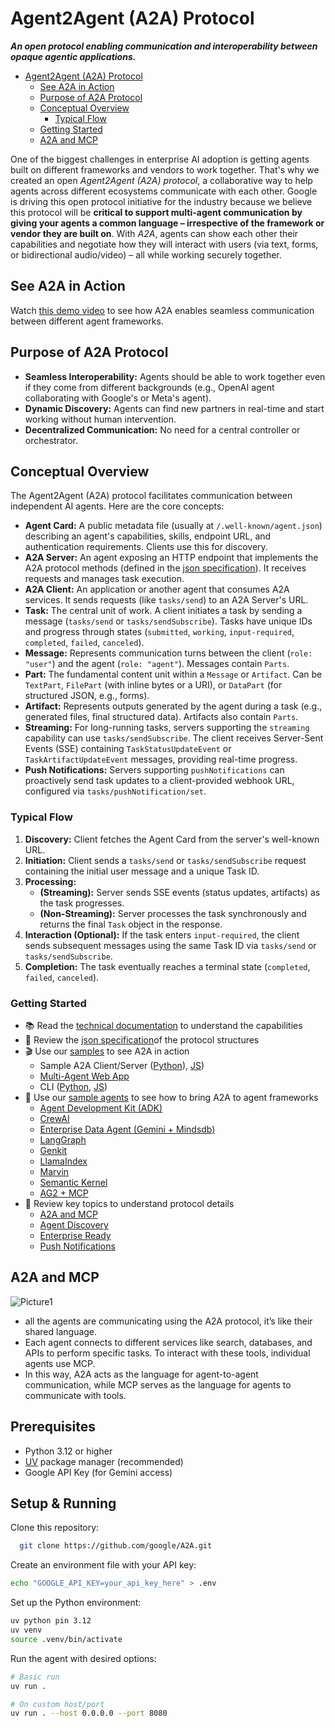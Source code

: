 # Agent2Agent (A2A) Protocol


**_An open protocol enabling communication and interoperability between opaque agentic applications._**

<!-- TOC -->

- [Agent2Agent (A2A) Protocol](#agent2agent-a2a-protocol)
  - [See A2A in Action](#see-a2a-in-action)
  - [Purpose of A2A Protocol](#purpose-of-A2A-Protocol)
  - [Conceptual Overview](#conceptual-overview)
    - [Typical Flow](#typical-flow)
  - [Getting Started](#getting-started)
  - [A2A and MCP](#A2A-and-MCP)
  

<!-- /TOC -->

    
One of the biggest challenges in enterprise AI adoption is getting agents built on different frameworks and vendors to work together. That's why we created an open _Agent2Agent (A2A) protocol_, a collaborative way to help agents across different ecosystems communicate with each other. Google is driving this open protocol initiative for the industry because we believe this protocol will be **critical to support multi-agent communication by giving your agents a common language – irrespective of the framework or vendor they are built on**.
With _A2A_, agents can show each other their capabilities and negotiate how they will interact with users (via text, forms, or bidirectional audio/video) – all while working securely together.

## See A2A in Action

Watch [this demo video](https://storage.googleapis.com/gweb-developer-goog-blog-assets/original_videos/A2A_demo_v4.mp4) to see how A2A enables seamless communication between different agent frameworks.

## Purpose of A2A Protocol
- **Seamless Interoperability:** Agents should be able to work together even if they come from different backgrounds (e.g., OpenAI agent collaborating with Google's or Meta's agent).
- **Dynamic Discovery:** Agents can find new partners in real-time and start working without human intervention.
- **Decentralized Communication:** No need for a central controller or orchestrator.

## Conceptual Overview

The Agent2Agent (A2A) protocol facilitates communication between independent AI agents. Here are the core concepts:

- **Agent Card:** A public metadata file (usually at `/.well-known/agent.json`) describing an agent's capabilities, skills, endpoint URL, and authentication requirements. Clients use this for discovery.
- **A2A Server:** An agent exposing an HTTP endpoint that implements the A2A protocol methods (defined in the [json specification](https://github.com/google/A2A/tree/main/specification)). It receives requests and manages task execution.
- **A2A Client:** An application or another agent that consumes A2A services. It sends requests (like `tasks/send`) to an A2A Server's URL.
- **Task:** The central unit of work. A client initiates a task by sending a message (`tasks/send` or `tasks/sendSubscribe`). Tasks have unique IDs and progress through states (`submitted`, `working`, `input-required`, `completed`, `failed`, `canceled`).
- **Message:** Represents communication turns between the client (`role: "user"`) and the agent (`role: "agent"`). Messages contain `Parts`.
- **Part:** The fundamental content unit within a `Message` or `Artifact`. Can be `TextPart`, `FilePart` (with inline bytes or a URI), or `DataPart` (for structured JSON, e.g., forms).
- **Artifact:** Represents outputs generated by the agent during a task (e.g., generated files, final structured data). Artifacts also contain `Parts`.
- **Streaming:** For long-running tasks, servers supporting the `streaming` capability can use `tasks/sendSubscribe`. The client receives Server-Sent Events (SSE) containing `TaskStatusUpdateEvent` or `TaskArtifactUpdateEvent` messages, providing real-time progress.
- **Push Notifications:** Servers supporting `pushNotifications` can proactively send task updates to a client-provided webhook URL, configured via `tasks/pushNotification/set`.

### Typical Flow

1.  **Discovery:** Client fetches the Agent Card from the server's well-known URL.
2.  **Initiation:** Client sends a `tasks/send` or `tasks/sendSubscribe` request containing the initial user message and a unique Task ID.
3.  **Processing:**
    - **(Streaming):** Server sends SSE events (status updates, artifacts) as the task progresses.
    - **(Non-Streaming):** Server processes the task synchronously and returns the final `Task` object in the response.
4.  **Interaction (Optional):** If the task enters `input-required`, the client sends subsequent messages using the same Task ID via `tasks/send` or `tasks/sendSubscribe`.
5.  **Completion:** The task eventually reaches a terminal state (`completed`, `failed`, `canceled`).

### **Getting Started**

* 📚 Read the [technical documentation](https://google.github.io/A2A/#/documentation) to understand the capabilities
* 📝 Review the [json specification](https://github.com/google/A2A/tree/main/specification)of the protocol structures
* 🎬 Use our [samples](https://github.com/google/A2A/tree/main/samples) to see A2A in action
    * Sample A2A Client/Server ([Python](https://github.com/google/A2A/tree/main/samples/python/common)), [JS](https://github.com/google/A2A/tree/main/samples/js/src))
    * [Multi-Agent Web App](https://github.com/google/A2A/blob/main/demo/README.md)
    * CLI ([Python](https://github.com/google/A2A/blob/main/samples/python/hosts/cli/README.md), [JS](https://github.com/google/A2A/blob/main/samples/js/README.md))
* 🤖 Use our [sample agents](https://github.com/google/A2A/blob/main/samples/python/agents/README.md) to see how to bring A2A to agent frameworks
    * [Agent Development Kit (ADK)](https://github.com/google/A2A/blob/main/samples/python/agents/google_adk/README.md)
    * [CrewAI](https://github.com/google/A2A/blob/main/samples/python/agents/crewai/README.md)
    * [Enterprise Data Agent (Gemini + Mindsdb)](https://github.com/google/A2A/blob/main/samples/python/agents/mindsdb/README.md)
    * [LangGraph](https://github.com/google/A2A/blob/main/samples/python/agents/langgraph/README.md)
    * [Genkit](https://github.com/google/A2A/blob/main/samples/js/src/agents/README.md)
    * [LlamaIndex](https://github.com/google/A2A/blob/main/samples/python/agents/llama_index_file_chat/README.md)
    * [Marvin](https://github.com/google/A2A/blob/main/samples/python/agents/marvin/README.md)
    * [Semantic Kernel](https://github.com/google/A2A/blob/main/samples/python/agents/semantickernel/README.md)
    * [AG2 + MCP](https://github.com/google/A2A/blob/main/samples/python/agents/ag2/README.md)
* 📑 Review key topics to understand protocol details 
    * [A2A and MCP](https://google.github.io/A2A/#/topics/a2a_and_mcp.md)
    * [Agent Discovery](https://google.github.io/A2A/#/topics/agent_discovery.md)
    * [Enterprise Ready](https://google.github.io/A2A/#/topics/enterprise_ready.md)
    * [Push Notifications](https://google.github.io/A2A/#/topics/push_notifications.md)
 
## A2A and MCP
 ![Picture1](https://github.com/user-attachments/assets/a255d196-c46b-4adc-8509-56cf70b10d50)
- all the agents are communicating using the A2A protocol, it’s like their shared language. 
- Each agent connects to different services like search, databases, and APIs to perform specific tasks. To interact with these tools, individual agents use MCP.
- In this way, A2A acts as the language for agent-to-agent communication, while MCP serves as the language for agents to communicate with tools.

## Prerequisites

- Python 3.12 or higher
- [UV](https://docs.astral.sh/uv/) package manager (recommended)
- Google API Key (for Gemini access)

## Setup & Running
 Clone this repository:
 ```sh
   git clone https://github.com/google/A2A.git
   ```

 Create an environment file with your API key:

   ```bash
   echo "GOOGLE_API_KEY=your_api_key_here" > .env
   ```
   
Set up the Python environment:

   ```bash
   uv python pin 3.12
   uv venv
   source .venv/bin/activate
   ```

Run the agent with desired options:

   ```bash
   # Basic run
   uv run .

   # On custom host/port
   uv run . --host 0.0.0.0 --port 8080
   ```



